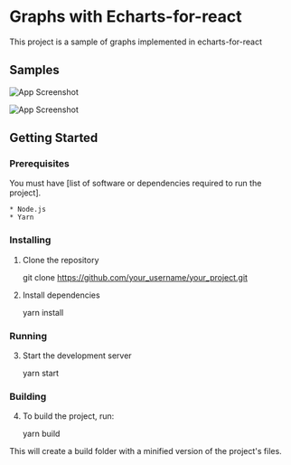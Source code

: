 
# Graphs with Echarts-for-react

This project is a sample of graphs implemented in echarts-for-react



## Samples

![App Screenshot](https://i.postimg.cc/7hT3Gw1d/Screenshot-from-2023-04-15-19-18-56.png)

![App Screenshot](https://i.postimg.cc/4xR5c7S5/Screenshot-from-2023-04-15-19-19-21.png)

## Getting Started
### Prerequisites
You must have [list of software or dependencies required to run the project].

    * Node.js
    * Yarn

### Installing
1.  Clone the repository

    git clone https://github.com/your_username/your_project.git

2.  Install dependencies

    yarn install

### Running
3.  Start the development server

    yarn start

### Building



4.  To build the project, run:

    yarn build
    
This will create a build folder with a minified version of the project's files.